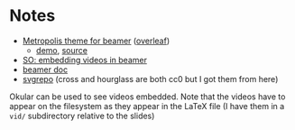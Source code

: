 Notes
===

* [Metropolis theme for beamer](https://github.com/matze/mtheme) ([overleaf](https://github.com/matze/mtheme))
  - [demo](https://ctan.math.illinois.edu/macros/latex/contrib/beamer-contrib/themes/metropolis/demo/demo.pdf), [source](https://github.com/matze/mtheme/blob/master/demo/demo.tex)
* [SO: embedding videos in beamer](https://tex.stackexchange.com/questions/1574/embedding-videos-and-animations)
* [beamer doc](https://ctan.math.washington.edu/tex-archive/macros/latex/contrib/beamer/doc/beameruserguide.pdf)
* [svgrepo](https://www.svgrepo.com/) (cross and hourglass are both cc0 but I got them from here)

Okular can be used to see videos embedded.
Note that the videos have to appear on the filesystem as they appear in the LaTeX file (I have them in a `vid/` subdirectory relative to the slides)
